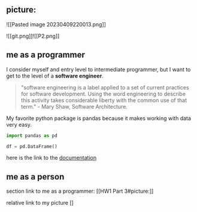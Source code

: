 ## picture: 
![[Pasted image 20230409220013.png]]

![[git.png]]![[P2.png]]

## me as a programmer
 I consider myself and entry level to intermediate programmer, but I want to get to the level of a **software engineer**. 
 
> "software engineering is a label applied to a set of current practices for software development. Using the word engineering to describe this activity takes considerable liberty with the common use of that term." - Mary Shaw, Software Architecture. 

My favorite python package is pandas because it makes working with data very easy.

```python
import pandas as pd

df = pd.DataFrame()
```

here is the link to the [documentation](https://pandas.pydata.org/docs/reference/api/pandas.DataFrame.html)

## me as a person

section link to me as a programmer: [[HW1 Part 3#picture:]]

relative link to my picture []

